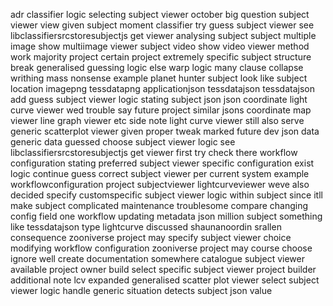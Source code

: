 adr classifier logic selecting subject viewer october big question subject viewer view given subject moment classifier try guess subject viewer see libclassifiersrcstoresubjectjs get viewer analysing subject subject multiple image show multiimage viewer subject video show video viewer method work majority project certain project extremely specific subject structure break generalised guessing logic else warp logic many clause collapse writhing mass nonsense example planet hunter subject look like subject location imagepng tessdatapng applicationjson tessdatajson tessdatajson add guess subject viewer logic stating subject json json coordinate light curve viewer wed trouble say future project similar jsons coordinate map viewer line graph viewer etc side note light curve viewer still also serve generic scatterplot viewer given proper tweak marked future dev json data generic data guessed choose subject viewer logic see libclassifiersrcstoresubjectjs get viewer first try check there workflow configuration stating preferred subject viewer specific configuration exist logic continue guess correct subject viewer per current system example workflowconfiguration project subjectviewer lightcurveviewer weve also decided specify customspecific subject viewer logic within subject since itll make subject complicated maintenance troublesome compare changing config field one workflow updating metadata json million subject something like tessdatajson type lightcurve discussed shaunanoordin srallen consequence zooniverse project may specify subject viewer choice modifying workflow configuration zooniverse project may course choose ignore well create documentation somewhere catalogue subject viewer available project owner build select specific subject viewer project builder additional note lcv expanded generalised scatter plot viewer select subject viewer logic handle generic situation detects subject json value